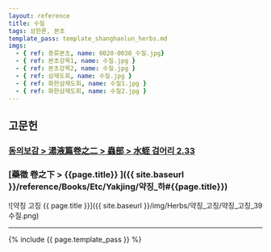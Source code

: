 ```yaml
---
layout: reference
title: 수질
tags: 상한론, 본초
template_pass: template_shanghanlun_herbs.md
imgs:
  - { ref: 증류본초, name: 0020-0030_수질.jpg}
  - { ref: 본초강목1, name: 수질.jpg }
  - { ref: 본초강목2, name: 수질.jpg }
  - { ref: 삼재도회, name: 수질.jpg }
  - { ref: 화한삼재도회, name: 수질1.jpg }
  - { ref: 화한삼재도회, name: 수질2.jpg }
---
```


## 고문헌

### [동의보감 > 湯液篇卷之二 > 蟲部 >  水蛭 검어리 2.33](https://mediclassics.kr/books/8/volume/21/#content_445)



### [藥徵 卷之下 > {{page.title}} ]({{ site.baseurl }}/reference/Books/Etc/Yakjing/약징_하#{{page.title}})

![약징 고징 {{ page.title }}]({{ site.baseurl }}/img/Herbs/약징_고징/약징_고징_39수질.png)

***

{% include {{ page.template_pass }} %}
